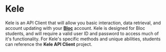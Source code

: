 # Kele

Kele is an API Client that will allow you basic interaction, data retrieval, and account updating with your __[Bloc](https://www.bloc.io)__ account.  Kele is designed for Bloc students, and will require a valid user ID and password to access much of it's functionality.  For Kele's specific methods and unique abilities, students can reference the __Kele API Client__ project.
